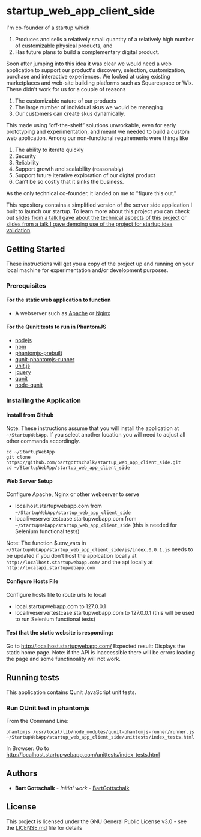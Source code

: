# startup_web_app_client_side
I'm co-founder of a startup which

1. Produces and sells a relatively small quantity of a relatively high number of customizable physical products, and
2. Has future plans to build a complementary digital product. 

Soon after jumping into this idea it was clear we would need a web application to support our product's discovery, selection, customization, purchase and interactive experiences. We looked at using existing marketplaces and web-site building platforms such as Squarespace or Wix. These didn't work for us for a couple of reasons

1. The customizable nature of our products
2. The large number of individual skus we would be managing
3. Our customers can create skus dynamically.

This made using “off-the-shelf” solutions unworkable, even for early prototyping and experimentation, and meant we needed to build a custom web application. Among our non-functional requirements were things like

1. The ability to iterate quickly
2. Security
3. Reliability
4. Support growth and scalability (reasonably)
5. Support future iterative exploration of our digital product
6. Can’t be so costly that it sinks the business. 

As the only technical co-founder, it landed on me to "figure this out." 

This repository contains a simplified version of the server side application I built to launch our startup. To learn more about this project you can check out [slides from a talk I gave about the technical aspects of this project](https://docs.google.com/presentation/d/18Y_G3asKbeys7s5618N_VJkXCI0ePwJ0vKB_06c-P3w/edit#slide=id.g5820c97b01_0_114) or [slides from a talk I gave demoing use of the project for startup idea validation](https://docs.google.com/presentation/d/1O80AyN6jpFxfooDz8ILfYE1PyYlm917mP2EqYuMf5SE/edit#slide=id.g5820c97b01_0_90).

## Getting Started

These instructions will get you a copy of the project up and running on your local machine for experimentation and/or development purposes.

### Prerequisites

#### For the static web application to function

- A webserver such as [Apache](https://httpd.apache.org/docs/2.4/install.html) or [Nginx](https://www.nginx.com/resources/wiki/start/topics/tutorials/install/)

#### For the Qunit tests to run in PhantomJS
- [nodejs](https://nodejs.org/en/download/package-manager/)
- [npm](https://www.npmjs.com/get-npm)
- [phantomjs-prebuilt](https://www.npmjs.com/package/phantomjs-prebuilt)
- [qunit-phantomjs-runner](https://www.npmjs.com/package/qunit-phantomjs-runner)
- [unit.js](https://unitjs.com/guide/quickstart.html)
- [jquery](https://www.npmjs.com/package/jquery)
- [qunit](https://www.npmjs.com/package/qunit)
- [node-qunit](https://www.npmjs.com/package/node-qunit)

### Installing the Application

#### Install from Github
Note: These instructions assume that you will install the application at `~/StartupWebApp`. If you select another location you will need to adjust all other commands accordingly.  

```
cd ~/StartupWebApp
git clone https://github.com/bartgottschalk/startup_web_app_client_side.git
cd ~/StartupWebApp/startup_web_app_client_side
```

#### Web Server Setup
Configure Apache, Nginx or other webserver to serve 
- localhost.startupwebapp.com from `~/StartupWebApp/startup_web_app_client_side`
- localliveservertestcase.startupwebapp.com from `~/StartupWebApp/startup_web_app_client_side` (this is needed for Selenium functional tests)

Note: The function $.env_vars in `~/StartupWebApp/startup_web_app_client_side/js/index.0.0.1.js` needs to be updated if you don't host the applcation locally at `http://localhost.startupwebapp.com/` and the api locally at `http://localapi.startupwebapp.com`

#### Configure Hosts File
Configure hosts file to route urls to local
- local.startupwebapp.com to 127.0.0.1
- localliveservertestcase.startupwebapp.com to 127.0.0.1 (this will be used to run Selenium functional tests)

#### Test that the static website is responding: 
Go to http://localhost.startupwebapp.com/
Expected result: Displays the static home page. Note: if the API is inaccessible there will be errors loading the page and some functinoality will not work. 

## Running tests

This application contains Qunit JavaScript unit tests.

### Run QUnit test in phantomjs
From the Command Line:
```
phantomjs /usr/local/lib/node_modules/qunit-phantomjs-runner/runner.js ~/StartupWebApp/startup_web_app_client_side/unittests/index_tests.html
```

In Browser: 
Go to http://localhost.startupwebapp.com/unittests/index_tests.html

## Authors

* **Bart Gottschalk** - *Initial work* - [BartGottschalk](https://github.com/BartGottschalk)

## License

This project is licensed under the GNU General Public License v3.0 - see the [LICENSE.md](LICENSE.md) file for details
